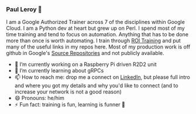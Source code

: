 ### Paul Leroy 👋

I am a Google Authorized Trainer across 7 of the disciplines within Google Cloud. I am a Python dev at heart but grew up on Perl. I spend most of my time training and tend to focus on automation. Anything that has to be done more than once is worth automating. I train through [ROI Training](https://roitraining.com) and put many of the useful links in my repos here. Most of my production work is off github in Google's [Source Repositories](https://source.cloud.google.com) and not publicly available. 
<!--
**paulleroyza/paulleroyza** is a ✨ _special_ ✨ repository because its `README.md` (this file) appears on your GitHub profile.

Here are some ideas to get you started:
-->
- 🔭 I’m currently working on a Raspberry Pi driven R2D2 unit
- 🌱 I’m currently learning about gRPCs
- 📫 How to reach me: drop me a connect on [LinkedIn](https://ww.linkedin.com/in/paulleroyza/), but please full intro and where you got my details and why you'd like to connect (and to increase your network is not a good reason)
- 😄 Pronouns: he/him
- ⚡ Fun fact: training is fun, learning is funner 🙂